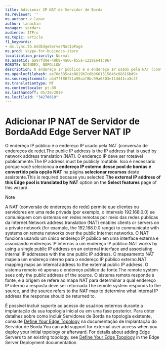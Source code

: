 ```yaml
---
title: Adicionar IP NAT de Servidor de Borda
ms.reviewer: ''
ms.author: v-lanac
author: lanachin
manager: serdars
audience: ITPro
ms.topic: article
f1_keywords:
- ms.lync.tb.AddEdgeServerNatIpPage
ms.prod: skype-for-business-itpro
localization_priority: Normal
ms.assetid: aa97fd0e-48b9-4a66-b55a-12291641c967
ROBOTS: NOINDEX, NOFOLLOW
description: O endereço IP público é o endereço IP usado pela NAT (conversão de endereços de rede). O endereço IP deve ser roteável publicamente. Isso é necessário porque você selecionou o endereço IP externo desse pool de bordas é convertido pela opção NAT na página Selecionar recursos deste assistente.
ms.openlocfilehash: ee70d335c4c8819b7c8b9661315646c98816bd9c
ms.sourcegitcommit: ab47ff88f51a96aaf8bc99a6303e114d41ca5c2f
ms.translationtype: MT
ms.contentlocale: pt-BR
ms.lasthandoff: 05/20/2019
ms.locfileid: "34278610"
---
```

# <a name="add-edge-server-nat-ip"></a><span data-ttu-id="a03d2-105">Adicionar IP NAT de Servidor de Borda</span><span class="sxs-lookup"><span data-stu-id="a03d2-105">Add Edge Server NAT IP</span></span>

<span data-ttu-id="a03d2-106">O endereço IP público é o endereço IP usado pela NAT (conversão de endereços de rede).</span><span class="sxs-lookup"><span data-stu-id="a03d2-106">The public IP address is the IP address that is used by network address translation (NAT).</span></span> <span data-ttu-id="a03d2-107">O endereço IP deve ser roteável publicamente.</span><span class="sxs-lookup"><span data-stu-id="a03d2-107">The IP address must be publicly routable.</span></span> <span data-ttu-id="a03d2-108">Isso é necessário porque você selecionou **o endereço IP externo desse pool de bordas é convertido pela opção NAT** na página **selecionar recursos** deste assistente.</span><span class="sxs-lookup"><span data-stu-id="a03d2-108">This is required because you selected **The external IP address of this Edge pool is translated by NAT** option on the **Select features** page of this wizard.</span></span>

> [!NOTE]
> <span data-ttu-id="a03d2-109">A NAT (conversão de endereços de rede) permite que clientes ou servidores em uma rede privada (por exemplo, o intervalo 192.168.0.0) se comuniquem com sistemas em redes remotas por meio das redes públicas da Internet.</span><span class="sxs-lookup"><span data-stu-id="a03d2-109">Network address translation (NAT) enables clients or servers on a private network (for example, the 192.168.0.0 range) to communicate with systems on remote networks over the public Internet networks.</span></span> <span data-ttu-id="a03d2-110">O NAT funciona usando um único endereço IP público em uma interface externa e associando endereços IP internos a um endereço IP público.</span><span class="sxs-lookup"><span data-stu-id="a03d2-110">NAT works by using a single public IP address on an external interface and associating internal IP addresses with the one public IP address.</span></span> <span data-ttu-id="a03d2-111">O mapeamento NAT mapeia um endereço interno para o endereço IP público externo.</span><span class="sxs-lookup"><span data-stu-id="a03d2-111">NAT mapping maps an internal address to the external public IP address.</span></span> <span data-ttu-id="a03d2-112">O sistema remoto vê apenas o endereço público da fonte.</span><span class="sxs-lookup"><span data-stu-id="a03d2-112">The remote system sees only the public address of the source.</span></span> <span data-ttu-id="a03d2-113">O sistema remoto responde à fonte, e a origem se refere ao mapa NAT para determinar a qual endereço IP interno a resposta deve ser retornada.</span><span class="sxs-lookup"><span data-stu-id="a03d2-113">The remote system responds to the source, and the source refers to the NAT map to determine what internal IP address the response should be returned to.</span></span>

<span data-ttu-id="a03d2-p104">É possível incluir suporte ao acesso de usuários externos durante a implantação da sua topologia inicial ou em uma fase posterior. Para obter detalhes sobre como incluir Servidores de Borda na topologia existente, consulte [Define Your Edge Topology](https://technet.microsoft.com/library/787b23f1-8fa0-4c37-abf2-c516c5dd66f0.aspx) na documentação de Implantação do Servidor de Borda.</span><span class="sxs-lookup"><span data-stu-id="a03d2-p104">You can add support for external user access when you deploy your initial topology or afterward. For details about adding Edge Servers to an existing topology, see [Define Your Edge Topology](https://technet.microsoft.com/library/787b23f1-8fa0-4c37-abf2-c516c5dd66f0.aspx) in the Edge Server Deployment documentation.</span></span>



